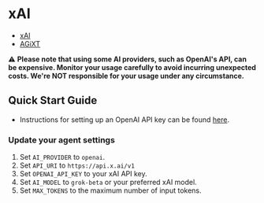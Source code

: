 # xAI

- [xAI](https://docs.x.ai/docs)
- [AGiXT](https://github.com/Josh-XT/AGiXT)

⚠️ **Please note that using some AI providers, such as OpenAI's API, can be expensive. Monitor your usage carefully to avoid incurring unexpected costs. We're NOT responsible for your usage under any circumstance.**

## Quick Start Guide

- Instructions for setting up an OpenAI API key can be found [here](https://platform.openai.com/docs/quickstart).

### Update your agent settings

1. Set `AI_PROVIDER` to `openai`.
2. Set `API_URI` to `https://api.x.ai/v1`
3. Set `OPENAI_API_KEY` to your xAI API key.
4. Set `AI_MODEL` to `grok-beta` or your preferred xAI model.
5. Set `MAX_TOKENS` to the maximum number of input tokens.
